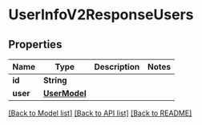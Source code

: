 # UserInfoV2ResponseUsers

## Properties
Name | Type | Description | Notes
------------ | ------------- | ------------- | -------------
**id** | **String** |  | 
**user** | [**UserModel**](UserModel.md) |  | 

[[Back to Model list]](../README.md#documentation-for-models) [[Back to API list]](../README.md#documentation-for-api-endpoints) [[Back to README]](../README.md)


